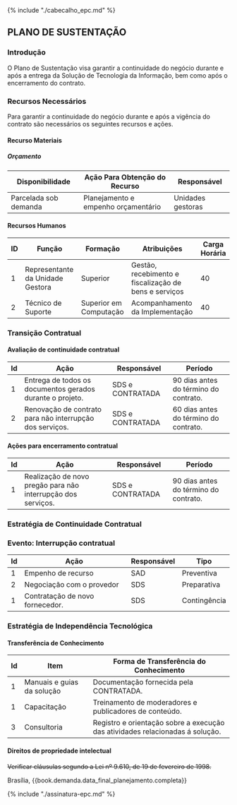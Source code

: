 {% include "./cabecalho_epc.md" %}
## PLANO DE SUSTENTAÇÃO

### Introdução
O Plano de Sustentação visa garantir a continuidade do negócio durante e após a entrega da Solução de Tecnologia da Informação, bem como após o encerramento do contrato.

### Recursos Necessários

Para garantir a continuidade do negócio durante e após a vigência do contrato são necessários os seguintes recursos e ações.

#### Recurso Materiais

##### Orçamento
| Disponibilidade| Ação Para Obtenção do Recurso|Responsável|  
| --- | --- | --- |
| Parcelada sob demanda | Planejamento e empenho orçamentário | Unidades gestoras | 

#### Recursos Humanos
| ID | Função | Formação | Atribuições | Carga Horária |
| --- | --- | --- | --- | --- |
| 1 | Representante da Unidade Gestora | Superior | Gestão, recebimento e fiscalização de bens e serviços | 40 |
| 2 | Técnico de Suporte | Superior em Computação | Acompanhamento da Implementação | 40 |

### Transição Contratual

#### Avaliação de continuidade contratual
| Id | Ação | Responsável | Período |
| --- | --- | --- | --- |
| 1 | Entrega de todos os documentos gerados durante o projeto. | SDS e CONTRATADA | 90 dias antes do término do contrato. |
| 2 | Renovação de contrato para não interrupção dos serviços. | SDS e CONTRATADA | 60 dias antes do término do contrato. |

#### Ações para encerramento contratual
| Id | Ação | Responsável | Período |
| --- | --- | --- | --- |
| 1 | Realização de novo pregão para não interrupção dos serviços. | SDS e CONTRATADA | 90 dias antes do término do contrato. |

### Estratégia de Continuidade Contratual
### Evento: Interrupção contratual

| Id | Ação | Responsável | Tipo |
| --- | --- | --- | --- |
| 1 | Empenho de recurso | SAD | Preventiva |
| 2 | Negociação com o provedor | SDS | Preparativa |
| 1 | Contratação de novo fornecedor. | SDS | Contingência |

### Estratégia de Independência Tecnológica
#### Transferência de Conhecimento

| Id | Item | Forma de Transferência do Conhecimento |
| --- | --- | --- |
| 1 | Manuais e guias da solução | Documentação fornecida pela CONTRATADA. |
| 1 | Capacitação | Treinamento de moderadores e publicadores de conteúdo. |
| 3 | Consultoria | Registro e orientação sobre a execução das atividades relacionadas á solução. |

#### Direitos de propriedade intelectual

~~Verificar cláusulas segundo a Lei nº 9.610, de 19 de fevereiro de 1998.~~
    
  
Brasília, {{book.demanda.data_final_planejamento.completa}}
  
  
  
{% include "./assinatura-epc.md" %}

